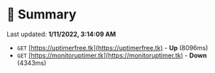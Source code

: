 # 📖 Summary
Last updated: **1/11/2022, 3:14:09 AM**

- `GET` [https://uptimerfree.tk](https://uptimerfree.tk) - **Up** (8096ms)
- `GET` [https://monitoruptimer.tk](https://monitoruptimer.tk) - **Down** (4343ms)
